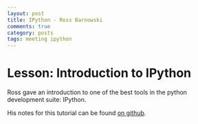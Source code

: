 ```yaml
---
layout: post
title: IPython - Ross Barnowski
comments: true
category: posts
tags: meeting ipython
---
```



# Lesson: Introduction to IPython

Ross gave an introduction to one of the best tools in the python development 
suite: IPython. 

His notes for this tutorial can be found [on github][ipython].

[ipython]: https://github.com/thehackerwithin/berkeley/tree/master/IPython "here"


